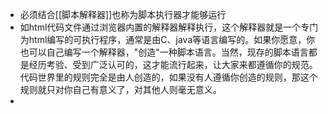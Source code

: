 - 必须结合[[脚本解释器]]也称为脚本执行器才能够运行
- 如html代码文件通过浏览器内置的解释器解释执行，这个解释器就是一个专门为html编写的可执行程序，通常是由C、java等语言编写的。如果你愿意，你也可以自己编写一个解释器，"创造"一种脚本语言。当然，现存的脚本语言都是经历考验、受到广泛认可的，这才能流行起来，让大家来都遵循你的规范。代码世界里的规则完全是由人创造的，如果没有人遵循你创造的规则，那这个规则就只对你自己有意义了，对其他人则毫无意义。
- 
